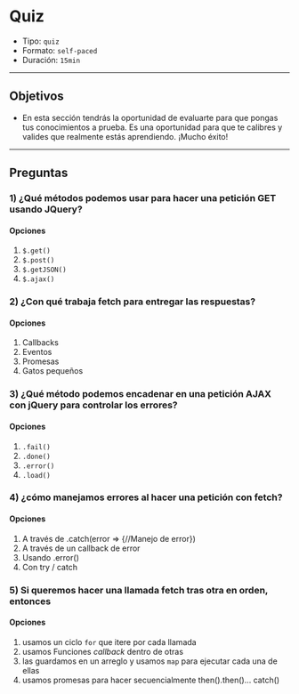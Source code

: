 # Quiz

- Tipo: `quiz`
- Formato: `self-paced`
- Duración: `15min`

***

## Objetivos

- En esta sección tendrás la oportunidad de evaluarte para que pongas tus
  conocimientos a prueba. Es una oportunidad para que te calibres y valides que
  realmente estás aprendiendo. ¡Mucho éxito!

***

## Preguntas

### 1) ¿Qué métodos podemos usar para hacer una petición GET usando JQuery?

#### Opciones

1. `$.get()`
2. `$.post()`
3. `$.getJSON()`
4. `$.ajax()`

<solution style="display:none;">1, 3, 4</solution>

### 2) ¿Con qué trabaja fetch para entregar las respuestas?

#### Opciones

1. Callbacks
2. Eventos
3. Promesas
4. Gatos pequeños

<solution style="display:none;">3</solution>

### 3) ¿Qué método podemos encadenar en una petición AJAX con jQuery para controlar los errores?

#### Opciones

1. `.fail()`
2. `.done()`
3. `.error()`
4. `.load()`

<solution style="display:none;">1</solution>

### 4) ¿cómo manejamos errores al hacer una petición con fetch?

#### Opciones

1. A través de .catch(error => {//Manejo de error})
2. A través de un callback de error
3. Usando .error()
4. Con try / catch

<solution style="display:none;">1</solution>

### 5) Si queremos hacer una llamada fetch tras otra en orden, entonces

#### Opciones

1. usamos un ciclo `for` que itere por cada llamada
2. usamos Funciones _callback_ dentro de otras
3. las guardamos en un arreglo y usamos `map` para ejecutar cada una de ellas
4. usamos promesas para hacer secuencialmente then().then()... catch()

<solution style="display:none;">4</solution>
